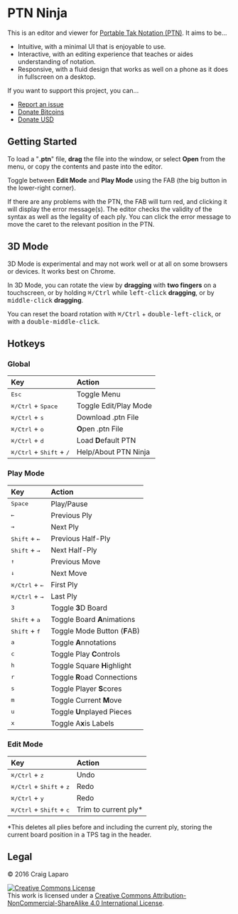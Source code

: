# PTN Ninja

This is an editor and viewer for [Portable Tak Notation (PTN)](https://www.reddit.com/r/Tak/wiki/portable_tak_notation). It aims to be...

* Intuitive, with a minimal UI that is enjoyable to use.
* Interactive, with an editing experience that teaches or aides understanding of notation.
* Responsive, with a fluid design that works as well on a phone as it does in fullscreen on a desktop.

If you want to support this project, you can...

* [Report an issue](https://github.com/gruppler/PTN-Ninja/issues/)
* [Donate Bitcoins](bitcoin:12mD2HUNb4MJoLfVDDLS1wep1hdhrSY3L8)
* [Donate USD](https://www.paypal.me/gruppler)

## Getting Started

To load a "**.ptn**" file, **drag** the file into the window, or select **Open** from the menu, or copy the contents and paste into the editor.

Toggle between **Edit Mode** and **Play Mode** using the FAB (the big button in the lower-right corner).

If there are any problems with the PTN, the FAB will turn red, and clicking it will display the error message(s). The editor checks the validity of the syntax as well as the legality of each ply. You can click the error message to move the caret to the relevant position in the PTN.

## 3D Mode

3D Mode is experimental and may not work well or at all on some browsers or devices. It works best on Chrome.

In 3D Mode, you can rotate the view by **dragging** with **two fingers** on a touchscreen, or by holding <kbd>&#x2318;/Ctrl</kbd> while <kbd>left-click</kbd> **dragging**, or by <kbd>middle-click</kbd> **dragging**.

You can reset the board rotation with <kbd>&#x2318;/Ctrl</kbd> + <kbd>double-left-click</kbd>, or with a <kbd>double-middle-click</kbd>.

## Hotkeys
### Global
Key|Action
:--|:--
<kbd>Esc</kbd>|Toggle Menu
<kbd>&#x2318;/Ctrl</kbd> + <kbd>Space</kbd>|Toggle Edit/Play Mode
<kbd>&#x2318;/Ctrl</kbd> + <kbd>s</kbd>|Download .ptn File
<kbd>&#x2318;/Ctrl</kbd> + <kbd>o</kbd>|**O**pen .ptn File
<kbd>&#x2318;/Ctrl</kbd> + <kbd>d</kbd>|Load **D**efault PTN
<kbd>&#x2318;/Ctrl</kbd> + <kbd>Shift</kbd> + <kbd>/</kbd>|Help/About PTN Ninja

### Play Mode
Key|Action
:--|:--
<kbd>Space</kbd>|Play/Pause
<kbd>&larr;</kbd>|Previous Ply
<kbd>&rarr;</kbd>|Next Ply
<kbd>Shift</kbd> + <kbd>&larr;</kbd>|Previous Half-Ply
<kbd>Shift</kbd> + <kbd>&rarr;</kbd>|Next Half-Ply
<kbd>&uarr;</kbd>|Previous Move
<kbd>&darr;</kbd>|Next Move
<kbd>&#x2318;/Ctrl</kbd> + <kbd>&larr;</kbd>|First Ply
<kbd>&#x2318;/Ctrl</kbd> + <kbd>&rarr;</kbd>|Last Ply
<kbd>3</kbd>|Toggle **3**D Board
<kbd>Shift</kbd> + <kbd>a</kbd>|Toggle Board **A**nimations
<kbd>Shift</kbd> + <kbd>f</kbd>|Toggle Mode Button (**F**AB)
<kbd>a</kbd>|Toggle **A**nnotations
<kbd>c</kbd>|Toggle Play **C**ontrols
<kbd>h</kbd>|Toggle Square **H**ighlight
<kbd>r</kbd>|Toggle **R**oad Connections
<kbd>s</kbd>|Toggle Player **S**cores
<kbd>m</kbd>|Toggle Current **M**ove
<kbd>u</kbd>|Toggle **U**nplayed Pieces
<kbd>x</kbd>|Toggle A**x**is Labels

### Edit Mode
Key|Action
:--|:--
<kbd>&#x2318;/Ctrl</kbd> + <kbd>z</kbd>|Undo
<kbd>&#x2318;/Ctrl</kbd> + <kbd>Shift</kbd> + <kbd>z</kbd>|Redo
<kbd>&#x2318;/Ctrl</kbd> + <kbd>y</kbd>|Redo
<kbd>&#x2318;/Ctrl</kbd> + <kbd>Shift</kbd> + <kbd>c</kbd>|Trim to current ply*

*This deletes all plies before and including the current ply, storing the current board position in a TPS tag in the header.


## Legal
&copy; 2016 Craig Laparo

<a rel="license" href="http://creativecommons.org/licenses/by-nc-sa/4.0/"><img alt="Creative Commons License" style="border-width:0" src="https://i.creativecommons.org/l/by-nc-sa/4.0/88x31.png" /></a><br />This work is licensed under a <a rel="license" href="http://creativecommons.org/licenses/by-nc-sa/4.0/">Creative Commons Attribution-NonCommercial-ShareAlike 4.0 International License</a>.

